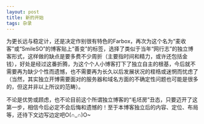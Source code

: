 ```yaml
---
layout: post
title: 新的开始
tags: 杂录
---
```


为更长远与稳定计，还是决定作别很有特色的Farbox，再次为这个名为“麦收客”或“SmileSO”的博客贴上“善变”的标签，选择了类似于当年“网行志”的独立博客形式，这样做的缺点是要多费不少周折（主要指时间和精力，或许还包括金钱），好处是经过这番折腾，为这个个人小博客打下了独立自主的根基，今后就不需要再为缺少个性而遗憾，也不需要再为长久以后发展状况的桎梏或迷惘而忧虑了（当然，其实独立开博需要面对的服务器和域名方面的不确定性问题也可能是很多的，但这并非以上所议的范畴）。

不论是优势或顾虑，也不论目前这个所谓独立博客的“毛坯房”丑态，只要迈开了这第一步，相信今后必定不会后悔和遗憾的！至于本博客独立后的内容、定位、布局等，还待下文边写边定吧O(∩_∩)O~
